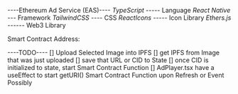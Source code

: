 ----Ethereum Ad Service (EAS)----
*TypeScript* -----  Language
*React Native* ---  Framework
*TailwindCSS* ----  CSS
*ReactIcons* -----  Icon Library
*Ethers.js* ------  Web3 Library

Smart Contract Address:

----TODO----
[] Upload Selected Image into IPFS
[] get IPFS from Image that was just uploaded
[] save that URL or CID to State
[] once CID is initialized to state, start Smart Contract Function
[] AdPlayer.tsx have a useEffect to start getURI() Smart Contract Function upon Refresh or Event Possibly